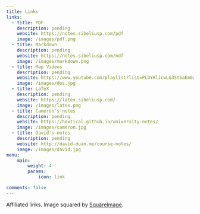 ```yaml
---
title: Links
links:
  - title: PDF
    description: pending
    website: https://notes.sibeliusp.com/pdf
    image: /images/pdf.png
  - title: Markdown
    description: pending
    website: https://notes.sibeliusp.com/mdf
    image: /images/markdown.png
  - title: Map Videos 
    description: pending
    website: https://www.youtube.com/playlist?list=PLOYRlicwLG3St5aEm02ncj-sPDJwmojIS
    image: /images/dos.jpg
  - title: LaTeX
    description: pending
    website: https://latex.sibeliusp.com/
    image: /images/latex.png
  - title: Cameron's notes
    description: pending
    website: https://hextical.github.io/university-notes/
    image: /images/cameron.jpg
  - title: David's notes
    description: pending
    website: http://david-duan.me/course-notes/
    image: /images/david.jpg
menu:
    main: 
        weight: 4
        params:
            icon: link

comments: false
---
```


Affiliated links. Image squared by [SquareImage](https://squareanimage.com/).

